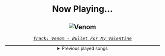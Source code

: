 <div align="center"> 
<h1>Now Playing...</h1>

![Venom](https://i.scdn.co/image/ab67616d00001e02b5836f92f626bb4fe05b016a)
--
_<samp><a href="https://open.spotify.com/track/0DfRNaeaJaKoTepzMQIxtg">Track: Venom - Bullet For My Valentine</a></samp>_

<div style="border: 1px #4B5054 solid"></div>
<details>
  <summary>
    Previous played songs
  </summary>
  <table>
    <thead>
      <tr>
        <th>
          Artist
        </th>
        <th>
          Song
        </th>
        <th>
          Link
        </th>
      </tr>
    </thead>
    <tbody>
      <tr><td>Bullet For My Valentine</td><td>Venom</td><td><a href="https://open.spotify.com/track/0DfRNaeaJaKoTepzMQIxtg">https://open.spotify.com/track/0DfRNaeaJaKoTepzMQIxtg</a></td></tr><tr><td>Bad Omens</td><td>Limits - Unplugged</td><td><a href="https://open.spotify.com/track/4WcOPeBNUtQCvGmSIneuA1">https://open.spotify.com/track/4WcOPeBNUtQCvGmSIneuA1</a></td></tr><tr><td>Our Mirage</td><td>Transparent</td><td><a href="https://open.spotify.com/track/2NqR4AAXV0DayMuKMdSB3m">https://open.spotify.com/track/2NqR4AAXV0DayMuKMdSB3m</a></td></tr><tr><td>Issues</td><td>Here's To You</td><td><a href="https://open.spotify.com/track/64GV2t42sZWdVTnPf2iD5L">https://open.spotify.com/track/64GV2t42sZWdVTnPf2iD5L</a></td></tr><tr><td>Wage War</td><td>Johnny Cash - Stripped</td><td><a href="https://open.spotify.com/track/4sBOU30e7J2KF2VzBwDG2M">https://open.spotify.com/track/4sBOU30e7J2KF2VzBwDG2M</a></td></tr><tr><td>SLAVES</td><td>The Pact</td><td><a href="https://open.spotify.com/track/4yVIAtCWQnwb90ZriO9lUE">https://open.spotify.com/track/4yVIAtCWQnwb90ZriO9lUE</a></td></tr><tr><td>Papa Roach</td><td>Gravity</td><td><a href="https://open.spotify.com/track/5ilFbQzOFIAXyJNM8ZZPxg">https://open.spotify.com/track/5ilFbQzOFIAXyJNM8ZZPxg</a></td></tr><tr><td>Breaking Benjamin</td><td>The Dark of You</td><td><a href="https://open.spotify.com/track/7egnrHJAANlNymbrmQNKcG">https://open.spotify.com/track/7egnrHJAANlNymbrmQNKcG</a></td></tr><tr><td>The Plot In You</td><td>FEEL NOTHING - RESET</td><td><a href="https://open.spotify.com/track/54otdw8MmYNz2ewGHzmaTP">https://open.spotify.com/track/54otdw8MmYNz2ewGHzmaTP</a></td></tr><tr><td>Issues</td><td>Drink About It</td><td><a href="https://open.spotify.com/track/1N7Cth0BJBouZo421WnFjx">https://open.spotify.com/track/1N7Cth0BJBouZo421WnFjx</a></td></tr><tr><td>Too Close To Touch</td><td>Sympathy</td><td><a href="https://open.spotify.com/track/1s4Nc5XFspnFHEHLv92gak">https://open.spotify.com/track/1s4Nc5XFspnFHEHLv92gak</a></td></tr><tr><td>SLAVES</td><td>True Colors</td><td><a href="https://open.spotify.com/track/0KsAoydnR06mSbOn8d3geR">https://open.spotify.com/track/0KsAoydnR06mSbOn8d3geR</a></td></tr><tr><td>Loveless</td><td>Someone Else</td><td><a href="https://open.spotify.com/track/2t52LXtpJ6mfoUNg0cbn3w">https://open.spotify.com/track/2t52LXtpJ6mfoUNg0cbn3w</a></td></tr><tr><td>Motionless In White</td><td>Masterpiece: Motion Picture Collection</td><td><a href="https://open.spotify.com/track/262uuzoehXjnAdbwUFas3P">https://open.spotify.com/track/262uuzoehXjnAdbwUFas3P</a></td></tr><tr><td>Motionless In White</td><td>Another Life: Motion Picture Collection (feat. Kerli)</td><td><a href="https://open.spotify.com/track/599YDzq35vEIGAE6CLO9OV">https://open.spotify.com/track/599YDzq35vEIGAE6CLO9OV</a></td></tr><tr><td>Bad Omens</td><td>Just Pretend</td><td><a href="https://open.spotify.com/track/1H4Y9uW4N0LsxJUz0VnaPJ">https://open.spotify.com/track/1H4Y9uW4N0LsxJUz0VnaPJ</a></td></tr><tr><td>Kate Bush</td><td>Running Up That Hill (A Deal With God) - 2018 Remaster</td><td><a href="https://open.spotify.com/track/29d0nY7TzCoi22XBqDQkiP">https://open.spotify.com/track/29d0nY7TzCoi22XBqDQkiP</a></td></tr><tr><td>Ghost</td><td>Mary On A Cross</td><td><a href="https://open.spotify.com/track/7wdwIaXUuzlu1grzWMFRJm">https://open.spotify.com/track/7wdwIaXUuzlu1grzWMFRJm</a></td></tr><tr><td>Metallica</td><td>Master Of Puppets</td><td><a href="https://open.spotify.com/track/2MuWTIM3b0YEAskbeeFE1i">https://open.spotify.com/track/2MuWTIM3b0YEAskbeeFE1i</a></td></tr><tr><td>Måneskin</td><td>SUPERMODEL</td><td><a href="https://open.spotify.com/track/63WuQOXohQIxOxIFA2K7bR">https://open.spotify.com/track/63WuQOXohQIxOxIFA2K7bR</a></td></tr>
    </tbody>
  </table>
</details>

</div>
